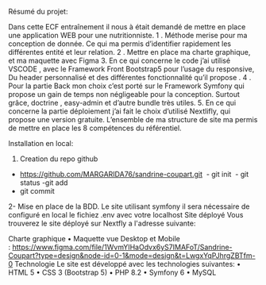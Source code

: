 Résumé du projet:


Dans cette ECF entraînement il nous à était demandé de mettre en place une application WEB pour une nutritionniste.
1 . Méthode merise pour ma conception de donnée. Ce qui ma permis d’identifier rapidement les différentes entité et leur relation.
2 . Mettre en place ma charte graphique, et ma maquette avec Figma 
3. En ce qui concerne le code j’ai utilisé VSCODE , avec le Framework Front Bootstrap5 pour l’usage du responsive, Du header personnalisé et des différentes fonctionnalité qu’il propose .
4 . Pour la partie Back mon choix c’est porté sur le Framework Symfony qui propose un gain de temps non négligeable pour la conception. Surtout grâce, doctrine , easy-admin et d’autre bundle très utiles.
5. En ce qui concerne la partie déploiement j’ai fait le choix d’utilisé Nextlifly, qui propose une version gratuite. 
L’ensemble de ma structure de site ma permis de mettre en place les 8 compétences du référentiel.


Installation en local:

1. Creation du repo github

   
  - https://github.com/MARGARIDA76/sandrine-coupart.git
  - git init
  - git status
  -git add
  - git commit
 
      
2- Mise en place de la BDD. Le site utilisant symfony il sera nécessaire de configuré en local le fichiez .env avec votre localhost
Site déployé
Vous trouverez le site déployé sur Nextfly a l'adresse suivante:

Charte graphique
    • Maquette vue Desktop et Mobile : https://www.figma.com/file/1WvmYIHaOdvx6yS7IMAFoT/Sandrine-Coupart?type=design&node-id=0-1&mode=design&t=LwgxYqPJhrgZBTfm-0
Technologie
Le site est développé avec les technologies suivantes:
    • HTML 5
    • CSS 3 (Bootstrap 5)
    • PHP 8.2
    • Symfony 6
    • MySQL
